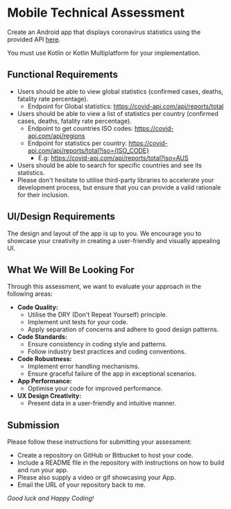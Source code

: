 # Mobile Technical Assessment

Create an Android app that displays coronavirus statistics using the provided API [here](https://covid-api.com/api/).

You must use Kotlin or Kotlin Multiplatform for your implementation.

## Functional Requirements
- Users should be able to view global statistics (confirmed cases, deaths, fatality rate percentage).
  - Endpoint for Global statistics: https://covid-api.com/api/reports/total
- Users should be able to view a list of statistics per country (confirmed cases, deaths, fatality rate percentage).
  - Endpoint to get countries ISO codes: https://covid-api.com/api/regions
  - Endpoint for statistics per country: https://covid-api.com/api/reports/total?iso={ISO_CODE}
    - E.g: https://covid-api.com/api/reports/total?iso=AUS
- Users should be able to search for specific countries and see its statistics.
- Please don't hesitate to utilise third-party libraries to accelerate your development process, but ensure that you can provide a valid rationale for their inclusion.

## UI/Design Requirements
The design and layout of the app is up to you. We encourage you to showcase your creativity in creating a user-friendly and visually appealing UI.

## What We Will Be Looking For
Through this assessment, we want to evaluate your approach in the following areas:

- **Code Quality:**
    - Utilise the DRY (Don't Repeat Yourself) principle.
    - Implement unit tests for your code.
    - Apply separation of concerns and adhere to good design patterns.
- **Code Standards:**
    - Ensure consistency in coding style and patterns.
    - Follow industry best practices and coding conventions.
- **Code Robustness:**
    - Implement error handling mechanisms.
    - Ensure graceful failure of the app in exceptional scenarios.
- **App Performance:**
    - Optimise your code for improved performance.
- **UX Design Creativity:**
    - Present data in a user-friendly and intuitive manner.


## Submission
Please follow these instructions for submitting your assessment:

- Create a repository on GitHub or Bitbucket to host your code.
- Include a README file in the repository with instructions on how to build and run your app.
- Please also supply a video or gif showcasing your App.
- Email the URL of your repository back to me.

*Good luck and Happy Coding!*